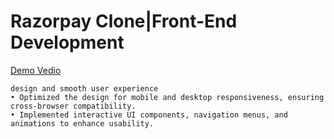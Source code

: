 # Razorpay Clone|Front-End Development
[Demo Vedio](https://drive.google.com/file/d/1XA62kujyxfBbT5rbA1XJgh3eI1oaY2t_/view?usp=sharing)

 ```• Developed a responsive front-end clone of the Razorpay website using HTML and Tailwind CSS, ensuring pixel-perfect
 design and smooth user experience 
 • Optimized the design for mobile and desktop responsiveness, ensuring cross-browser compatibility.
 • Implemented interactive UI components, navigation menus, and animations to enhance usability.
